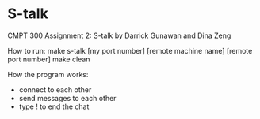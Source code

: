 # S-talk
CMPT 300 Assignment 2: S-talk
by Darrick Gunawan and Dina Zeng

How to run:
make
s-talk [my port number] [remote machine name] [remote port number]
make clean

How the program works:
- connect to each other
- send messages to each other
- type ! to end the chat